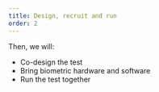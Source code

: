 ```yaml
---
title: Design, recruit and run
order: 2
---
```


Then, we will:

- Co-design the test
- Bring biometric hardware and software
- Run the test together
